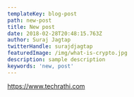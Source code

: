 ```yaml
---
templateKey: blog-post
path: new-post
title: New post
date: 2018-02-28T20:48:15.763Z
author: Suraj Jagtap
twitterHandle: surajdjagtap
featuredImage: /img/what-is-crypto.jpg
description: sample description
keywords: 'new, post'
---
```

 https://www.techrathi.com
 
